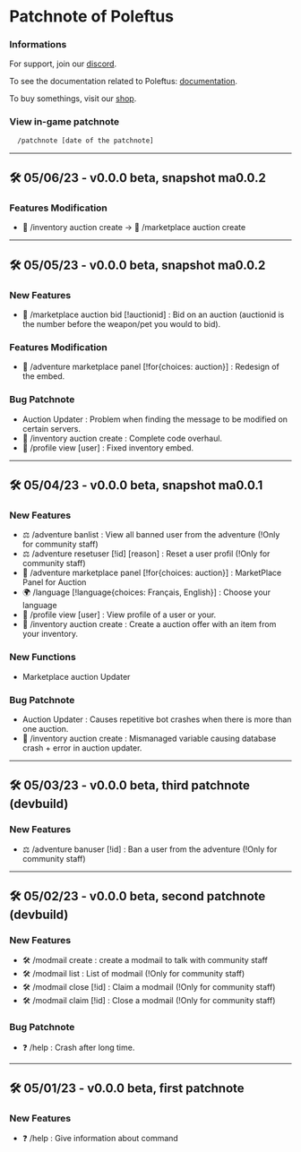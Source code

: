 # Patchnote of Poleftus

### Informations

For support, join our [discord](https://discord.gg/CrQ7UTN8am).

To see the documentation related to Poleftus: [documentation](https://github.com/PoNexiOFF/Poleftus-Information/blob/main/documentation.md).

To buy somethings, visit our [shop](https://ponexi.mysellix.io/).

### View in-game patchnote

```bash
  /patchnote [date of the patchnote]
```

---

## 🛠 05/06/23 - v0.0.0 beta, snapshot ma0.0.2

### Features Modification

* 🧭 /inventory auction create -> 🛒 /marketplace auction create

---

## 🛠 05/05/23 - v0.0.0 beta, snapshot ma0.0.2

### New Features

* 🛒 /marketplace auction bid [!auctionid]  : Bid on an auction (auctionid is the number before the weapon/pet you would to bid).

### Features Modification

* 🛒 /adventure marketplace panel [!for{choices: auction}] : Redesign of the embed.

### Bug Patchnote

* Auction Updater : Problem when finding the message to be modified on certain servers.
* 🧭 /inventory auction create : Complete code overhaul.
* 🧭 /profile view [user] : Fixed inventory embed.

---

## 🛠 05/04/23 - v0.0.0 beta, snapshot ma0.0.1

### New Features

* ⚖️ /adventure banlist  : View all banned user from the adventure (!Only for community staff)
* ⚖️ /adventure resetuser [!id] [reason]  : Reset a user profil (!Only for community staff)
* 🛒 /adventure marketplace panel [!for{choices: auction}] : MarketPlace Panel for Auction
* 🌍 /language [!language{choices: Français, English}] : Choose your language
* 🧭 /profile view [user] : View profile of a user or your.
* 🧭 /inventory auction create : Create a auction offer with an item from your inventory.

### New Functions

* Marketplace auction Updater

### Bug Patchnote

* Auction Updater : Causes repetitive bot crashes when there is more than one auction.
* 🧭 /inventory auction create : Mismanaged variable causing database crash + error in auction updater.

---

## 🛠 05/03/23 - v0.0.0 beta, third patchnote (devbuild)

### New Features

* ⚖️ /adventure banuser [!id] : Ban a user from the adventure (!Only for community staff)

---

## 🛠 05/02/23 - v0.0.0 beta, second patchnote (devbuild)

### New Features

* 🛠️ /modmail create : create a modmail to talk with community staff
* 🛠️ /modmail list : List of modmail (!Only for community staff)
* 🛠️ /modmail close [!id] : Claim a modmail (!Only for community staff)
* 🛠️ /modmail claim [!id] : Close a modmail (!Only for community staff)

### Bug Patchnote 
* ❓ /help : Crash after long time.

---

## 🛠 05/01/23 - v0.0.0 beta, first patchnote

### New Features

* ❓ /help : Give information about command
